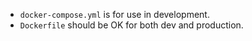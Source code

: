 - `docker-compose.yml` is for use in development.
- `Dockerfile` should be OK for both dev and production.
